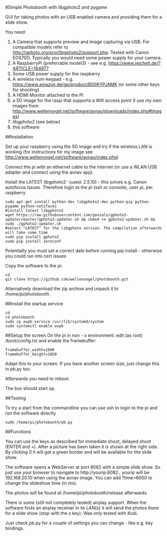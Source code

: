 #Simple Photobooth with libgphoto2 and pygame

GUI for taking photos with an USB enabled camera and providing them for a slide show.

You need:


1. A Camera that supports preview and image capturing via USB. For compatible models refer to http://gphoto.org/proj/libgphoto2/support.php. Tested with Canon EOS70D.
   Typically you would need some power supply for your camera.
2. A RaspberryPi (preferrable model3) - see e.g. https://www.reichelt.de/?ARTICLE=164977
3. Some USB power supply for the raspberry
4. A wireless num-keypad  - e.g. https://www.amazon.de/gp/product/B00KYPJAMK (or some other keys for shooting)
5. A HDMI Monitor attached to the PI
6. a SD image for the raspi that supports a Wifi access point (I use my own images from http://www.wellenvogel.net/software/avnav/downloads/index.php#Images)
7. libgphoto2 (see below)
8. this software

##Installation

Set up your raspberry using the SD image and try if the wireless LAN is working (for instructions for my image see http://www.wellenvogel.net/software/avnav/index.php) 

Connect the pi with an ethernet cable to the internet (or use a WLAN USB adapter and connect using the avnav app).

Install the LATEST libgphoto2- (used: 2.5.10) - this solves e.g.  Canon autofocus issues. Therefore login to the pi (ssh or console), user pi, pw: raspberry 

```
sudo apt-get install python-dev libgphoto2-dev python-pip python-pygame python-netifaces
#install latest libgphoto2
wget https://raw.githubusercontent.com/gonzalo/gphoto2-updater/master/gphoto2-updater.sh && chmod +x gphoto2-updater.sh && sudo ./gphoto2-updater.sh
#select "LATEST" for the libgphoto version. The compilation afterwards will take some time
sudo pip install gphoto2
sudo pip install zeroconf
```
Potentially you must set a correct date before running pip install - otherwise you could run into cert issues

Copy the software to the pi:
```
cd
git clone https://github.com/wellenvogel/photobooth.git

```
Alternatively download the zip archive and unpack it to /home/pi/photobooth.


##Install the startup service

```
cd
cd photobooth
sudo cp avpb.service /usr/lib/systemd/system
sudo systemctl enable avpb
```

##Setup the screen
On the pi in non - x environment:
edit (as root) /boot/config.txt
and enable the framebuffer:
```
framebuffer_width=1680
framebuffer_height=1050
```

Adapt this to your screen. If you have another screen size, just change this in pb.py too.

Afterwards you need to reboot.

The box should start up.

##Testing

To try a start from the commandline you can use ssh to login to the pi and run the software directly
```
sudo /home/pi/photobooth/pb.py
```


##Functions

You can use the keys as described for immediate shoot, delayed shoot (ENTER and +). After a picture has been taken it is shown at the right side. By clicking 0 it will get a green border and will be available for the slide show.

The software opens a WebServer at port 8082 with a simple slide show. So just use your browser to navigate to http://yourip:8082., yourip will be 192.168.20.10 when using the avnav image.
You can add ?time=6000 to change the slideshow time (in ms).

The photos will be found at /home/pi/photobooth/release afterwards.

There is some (still not completely tested) airplay support. When the software finds an airplay receiver in its LAN(s) it will send the photos there for a slide show (stop with the s key). Was only tested with Kodi.

Just check pb.py for a couple of settings you can change - like e.g. key bindings.



